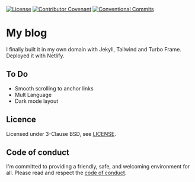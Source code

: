 [![License](https://img.shields.io/badge/License-BSD%203--Clause-blue.svg)](/LICENSE)
[![Contributor Covenant](https://img.shields.io/badge/Contributor%20Covenant-2.0-lightblue)](/code_of_conduct.md)
[![Conventional Commits](https://img.shields.io/badge/Conventional%20Commits-1.0.0-yellow.svg)](https://conventionalcommits.org)

# My blog

I finally built it in my own domain with Jekyll, Tailwind and Turbo Frame. Deployed it with Netlify.

## To Do

  - Smooth scrolling to anchor links
  - Mult Language
  - Dark mode layout

## Licence
Licensed under 3-Clause BSD, see [LICENSE](/LICENSE).

## Code of conduct
I'm committed to providing a friendly, safe, and welcoming environment for all. Please read and
respect the [code of conduct](/code_of_conduct.md).
